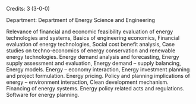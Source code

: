 Credits: 3 (3-0-0)

Department: Department of Energy Science and Engineering

Relevance of financial and economic feasibility evaluation of energy technologies and systems, Basics of engineering economics, Financial evaluation of energy technologies, Social cost benefit analysis, Case studies on techno-economics of energy conservation and renewable energy technologies. Energy demand analysis and forecasting, Energy supply assessment and evaluation, Energy demand – supply balancing, Energy models. Energy – economy interaction, Energy investment planning and project formulation. Energy pricing. Policy and planning implications of energy – environment interaction, Clean development mechanism. Financing of energy systems. Energy policy related acts and regulations. Software for energy planning.